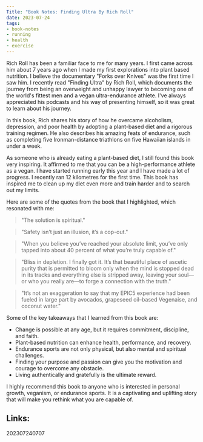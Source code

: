 ```yaml
---
Title: "Book Notes: Finding Ultra By Rich Roll"
date: 2023-07-24
tags:
- book-notes
- running
- health
- exercise
---
```


Rich Roll has been a familiar face to me for many years. I first came across him about 7 years ago when I made my first explorations into plant based nutrition. I believe the documentary "Forks over Knives" was the first time I saw him. I recently read "Finding Ultra" by Rich Roll, which documents the journey from being an overweight and unhappy lawyer to becoming one of the world's fittest men and a vegan ultra-endurance athlete. I've always appreciated his podcasts and his way of presenting himself, so it was great to learn about his journey.

In this book, Rich shares his story of how he overcame alcoholism, depression, and poor health by adopting a plant-based diet and a rigorous training regimen. He also describes his amazing feats of endurance, such as completing five Ironman-distance triathlons on five Hawaiian islands in under a week.

As someone who is already eating a plant-based diet, I still found this book very inspiring. It affirmed to me that you can be a high-performance athlete as a vegan. I have started running early this year and I have made a lot of progress. I recently ran 12 kilometres for the first time. This book has inspired me to clean up my diet even more and train harder and to search out my limits.

Here are some of the quotes from the book that I highlighted, which resonated with me:

> "The solution is spiritual."

> "Safety isn’t just an illusion, it’s a cop-out."

> "When you believe you’ve reached your absolute limit, you’ve only tapped into about 40 percent of what you’re truly capable of."

> "Bliss in depletion. I finally got it. It’s that beautiful place of ascetic purity that is permitted to bloom only when the mind is stopped dead in its tracks and everything else is stripped away, leaving your soul—or who you really are—to forge a connection with the truth."

> "It’s not an exaggeration to say that my EPIC5 experience had been fueled in large part by avocados, grapeseed oil–based Vegenaise, and coconut water."

Some of the key takeaways that I learned from this book are:

- Change is possible at any age, but it requires commitment, discipline, and faith.
- Plant-based nutrition can enhance health, performance, and recovery.
- Endurance sports are not only physical, but also mental and spiritual challenges.
- Finding your purpose and passion can give you the motivation and courage to overcome any obstacle.
- Living authentically and gratefully is the ultimate reward.

I highly recommend this book to anyone who is interested in personal growth, veganism, or endurance sports. It is a captivating and uplifting story that will make you rethink what you are capable of.

## Links:

202307240707
